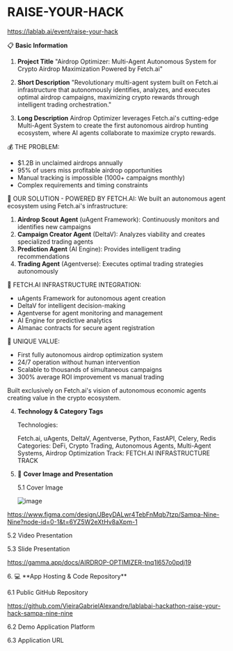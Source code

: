 # RAISE-YOUR-HACK
https://lablab.ai/event/raise-your-hack

📋 **Basic Information**

1. **Project Title**
"Airdrop Optimizer: Multi-Agent Autonomous System for Crypto Airdrop Maximization Powered by Fetch.ai"

2. **Short Description**
"Revolutionary multi-agent system built on Fetch.ai infrastructure that autonomously identifies, analyzes, and executes optimal airdrop campaigns, maximizing crypto rewards through intelligent trading orchestration."

3. **Long Description**
   Airdrop Optimizer leverages Fetch.ai's cutting-edge Multi-Agent System to create the first autonomous airdrop hunting ecosystem, where AI agents collaborate to maximize crypto rewards.

💰 THE PROBLEM:
- $1.2B in unclaimed airdrops annually
- 95% of users miss profitable airdrop opportunities
- Manual tracking is impossible (1000+ campaigns monthly)
- Complex requirements and timing constraints

🎯 OUR SOLUTION - POWERED BY FETCH.AI:
We built an autonomous agent ecosystem using Fetch.ai's infrastructure:

1. **Airdrop Scout Agent** (uAgent Framework): Continuously monitors and identifies new campaigns
2. **Campaign Creator Agent** (DeltaV): Analyzes viability and creates specialized trading agents
3. **Prediction Agent** (AI Engine): Provides intelligent trading recommendations
4. **Trading Agent** (Agentverse): Executes optimal trading strategies autonomously

🚀 FETCH.AI INFRASTRUCTURE INTEGRATION:</p>
- uAgents Framework for autonomous agent creation
- DeltaV for intelligent decision-making
- Agentverse for agent monitoring and management
- AI Engine for predictive analytics
- Almanac contracts for secure agent registration

💎 UNIQUE VALUE:</p>
- First fully autonomous airdrop optimization system
- 24/7 operation without human intervention
- Scalable to thousands of simultaneous campaigns
- 300% average ROI improvement vs manual trading

Built exclusively on Fetch.ai's vision of autonomous economic agents creating value in the crypto ecosystem.

4. **Technology & Category Tags** </p>
Technologies:</p>
Fetch.ai, uAgents, DeltaV, Agentverse, Python, FastAPI, Celery, Redis
Categories: DeFi, Crypto Trading, Autonomous Agents, Multi-Agent Systems, Airdrop Optimization
Track: FETCH.AI INFRASTRUCTURE TRACK

6. 📸 **Cover Image and Presentation**</p>
5.1 Cover Image</p>
   ![image](https://github.com/user-attachments/assets/1a161995-18c9-4427-810a-1da19ce16906)

https://www.figma.com/design/JBeyDALwr4TebFnMqb7tzp/Sampa-Nine-Nine?node-id=0-1&t=6YZ5W2eXtHv8aXpm-1

5.2 Video Presentation</p>

5.3 Slide Presentation</p>
https://gamma.app/docs/AIRDROP-OPTIMIZER-tnq1l657o0pdj19
</p>
6. 💻 **App Hosting & Code Repository** </p>

6.1 Public GitHub Repository</p>
https://github.com/VieiraGabrielAlexandre/lablabai-hackathon-raise-your-hack-sampa-nine-nine
</p>
6.2 Demo Application Platform</p>
</p>
6.3 Application URL   </p>
   
</p>
